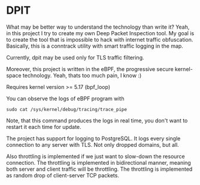 # DPIT

What may be better way to understand the technology than write it? Yeah, in this project I try to create my own Deep Packet Inspection tool. My goal is to create the tool that is impossible to hack with internet traffic obfuscation. Basically, this is a conntrack utility with smart traffic logging in the map. 

Currently, dpit may be used only for TLS traffic filtering.

Moreover, this project is written in the eBPF, the progressive secure kernel-space technology. Yeah, thats too much pain, I know :)

Requires kernel version >= 5.17 (bpf_loop)

You can observe the logs of eBPF program with

```
sudo cat /sys/kernel/debug/tracing/trace_pipe
```

Note, that this command produces the logs in real time, you don't want to restart it each time for update.

The project has support for logging to PostgreSQL. It logs every single connection to any server with TLS. Not only dropped domains, but all. 

Also throttling is implemented if we just want to slow-down the resource connection. The throttling is implemented in bidirectional manner, meaning both server and client traffic will be throttling. The throttling is implemented as random drop of client-server TCP packets.

